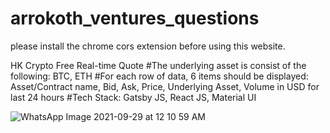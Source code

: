 # arrokoth_ventures_questions

please install the chrome cors extension before using this website.


HK Crypto Free Real-time Quote
#The underlying asset is consist of the following: BTC, ETH
#For each row of data, 6 items should be displayed:
Asset/Contract name,
Bid,
Ask,
Price,
Underlying Asset,
Volume in USD for last 24 hours
#Tech Stack: Gatsby JS, React JS, Material UI

![WhatsApp Image 2021-09-29 at 12 10 59 AM](https://user-images.githubusercontent.com/69040807/135126092-2daa35c6-0ffc-4290-9d74-dd1505dbacde.jpeg)
